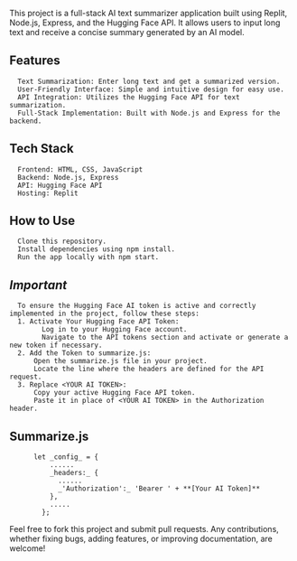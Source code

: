 This project is a full-stack AI text summarizer application built using Replit, Node.js, Express, and the Hugging Face API. It allows users to input long text and receive a concise summary generated by an AI model.

## Features
      Text Summarization: Enter long text and get a summarized version.
      User-Friendly Interface: Simple and intuitive design for easy use.
      API Integration: Utilizes the Hugging Face API for text summarization.
      Full-Stack Implementation: Built with Node.js and Express for the backend.
## Tech Stack
      Frontend: HTML, CSS, JavaScript
      Backend: Node.js, Express
      API: Hugging Face API
      Hosting: Replit
## How to Use
      Clone this repository.
      Install dependencies using npm install.
      Run the app locally with npm start.
## _Important_
      To ensure the Hugging Face AI token is active and correctly implemented in the project, follow these steps:
      1. Activate Your Hugging Face API Token:
            Log in to your Hugging Face account.
            Navigate to the API tokens section and activate or generate a new token if necessary.
      2. Add the Token to summarize.js:
          Open the summarize.js file in your project.
          Locate the line where the headers are defined for the API request.
      3. Replace <YOUR AI TOKEN>:
          Copy your active Hugging Face API token.
          Paste it in place of <YOUR AI TOKEN> in the Authorization header.
## Summarize.js
          let _config_ = {
              ......
              _headers:_ { 
                ......
                _'Authorization':_ 'Bearer ' + **[Your AI Token]**
              },
              .....
            };

Feel free to fork this project and submit pull requests. Any contributions, whether fixing bugs, adding features, or improving documentation, are welcome!
